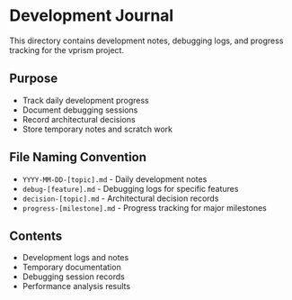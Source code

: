 # Development Journal

This directory contains development notes, debugging logs, and progress tracking for the vprism project.

## Purpose
- Track daily development progress
- Document debugging sessions
- Record architectural decisions
- Store temporary notes and scratch work

## File Naming Convention
- `YYYY-MM-DD-[topic].md` - Daily development notes
- `debug-[feature].md` - Debugging logs for specific features
- `decision-[topic].md` - Architectural decision records
- `progress-[milestone].md` - Progress tracking for major milestones

## Contents
- Development logs and notes
- Temporary documentation
- Debugging session records
- Performance analysis results